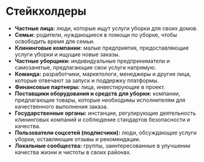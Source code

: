 # Стейкхолдеры

- **Частные лица:** люди, которые ищут услуги уборки для своих домов.
- **Семьи:** родители, нуждающиеся в помощи по уборке, чтобы освободить время для семьи.
- **Клининговые компании:** малые предприятия, предоставляющие услуги уборки и ищущие новые заказы.
- **Частные уборщики:** индивидуальные предприниматели и самозанятые, предлагающие свои услуги напрямую.
- **Команда:** разработчики, маркетологи, менеджеры и другие лица, которые отвечают за запуск и поддержку платформы.
- **Финансовые партнеры:** лица, инвестирующие в проект.
- **Поставщики оборудования и средств для уборки:** компании, предлагающие товары, которые необходимы исполнителям для качественного выполнения заказа.
- **Государственные органы:** инстанции, регулирующие деятельность клининговых компаний и соблюдение стандартов безопасности и качества.
- **Пользователи соцсетей (подписчики):** люди, обсуждающие услуги уборки, оставляющие отзывы и рекомендации.
- **Локальные сообщества:** группы, заинтересованные в улучшении качества жизни и чистоты в своих районах.
